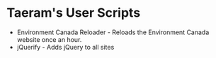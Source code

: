 Taeram's User Scripts
=====================

* Environment Canada Reloader - Reloads the Environment Canada website once an hour.
* jQuerify - Adds jQuery to all sites
